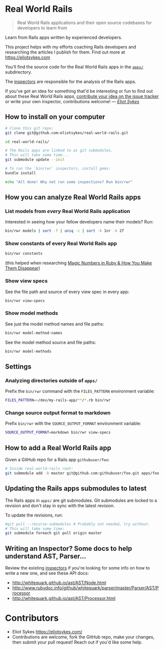 # Real World Rails

> Real World Rails applications and their open source codebases for developers to learn from

Learn from Rails apps written by experienced developers.

This project helps with my efforts coaching Rails developers and researching the articles I publish for them. Find out more at https://eliotsykes.com

You&rsquo;ll find the source code for the Real World Rails apps in the [`apps/`](apps/) subdirectory.

The [inspectors](lib/real_world_rails/inspectors) are responsible for the analysis of the Rails apps.

If you've got an idea for something that'd be interesting or fun to find out about these Real World Rails apps, [contribute your idea on the issue tracker](https://github.com/eliotsykes/real-world-rails/issues) or write your own inspector, contributions welcome! &mdash; [_Eliot Sykes_](https://eliotsykes.com)

## How to install on your computer

```bash
# Clone this git repo:
git clone git@github.com:eliotsykes/real-world-rails.git

cd real-world-rails/

# The Rails apps are linked to as git submodules.
# This will take some time...
git submodule update --init  

# To run the `bin/rwr` inspectors, install gems:
bundle install

echo "All done! Why not run some inspections? Run bin/rwr"
```

## How you can analyze Real World Rails apps

### List models from *every* Real World Rails application

Interested in seeing how your fellow developers name their models? Run:

```bash
bin/rwr models | sort -f | uniq -c | sort -k 1nr -k 2f
```

### Show constants of every Real World Rails app

```bash
bin/rwr constants
```
(this helped when researching [Magic Numbers in Ruby & How You Make Them Disappear](https://eliotsykes.com/magic-numbers))

### Show view specs

See the file path and source of every view spec in every app:
```bash
bin/rwr view-specs
```

### Show model methods

See just the model method names and file paths:
```bash
bin/rwr model-method-names
```

See the model method source and file paths:
```bash
bin/rwr model-methods
```

## Settings

### Analyzing directories outside of `apps/`

Prefix the `bin/rwr` command with the `FILES_PATTERN` environment variable:

```bash
FILES_PATTERN=~/dev/my-rails-app/**/*.rb bin/rwr
```

### Change source output format to markdown

Prefix `bin/rwr` with the `SOURCE_OUTPUT_FORMAT` environment variable:
```bash
SOURCE_OUTPUT_FORMAT=markdown bin/rwr view-specs
```

## How to add a Real World Rails app

Given a GitHub repo for a Rails app `githubuser/foo`:

```bash
# Inside real-world-rails root:
git submodule add -b master git@github.com:githubuser/foo.git apps/foo
```

## Updating the Rails apps submodules to latest

The Rails apps in `apps/` are git submodules. Git submodules are locked to a revision and don't stay in sync with the latest revision.

To update the revisions, run:

```bash
#git pull --recurse-submodules # Probably not needed, try without.
# This will take some time:
git submodule foreach git pull origin master
```

## Writing an Inspector? Some docs to help understand AST, Parser&hellip;

Review the existing [inspectors](lib/real_world_rails/inspectors) if you're looking for some info on how to write a new one, and see these API docs:

- http://whitequark.github.io/ast/AST/Node.html
- http://www.rubydoc.info/github/whitequark/parser/master/Parser/AST/Processor
- http://whitequark.github.io/ast/AST/Processor.html


# Contributors

- Eliot Sykes https://eliotsykes.com/
- Contributions are welcome, fork the GitHub repo, make your changes, then submit your pull request! Reach out if you'd like some help.
